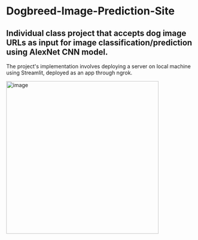 # Dogbreed-Image-Prediction-Site

## Individual class project that accepts dog image URLs as input for image classification/prediction using AlexNet CNN model.
The project's implementation involves deploying a server on local machine using Streamlit, deployed as an app through ngrok. 

<img width="407" alt="image" src="https://github.com/ediaz029/Dogbreed-Image-Prediction-Site/assets/112585936/fbb7bfcf-00e1-4918-91dd-5f14c67a1fee">


